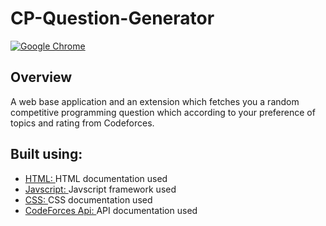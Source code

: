 # CP-Question-Generator
[![Google Chrome](https://img.shields.io/badge/Google%20Chrome-4285F4?style=for-the-badge&logo=GoogleChrome&logoColor=white)](https://pranavchiku.github.io/CP-Question-Generator/)
## Overview
A web base application and an extension which fetches you a random competitive programming question which according to your preference of topics and rating from Codeforces.
## Built using:
- [HTML: ](https://developer.mozilla.org/en-US/docs/Web/HTML) HTML documentation used
- [Javscript: ](https://developer.mozilla.org/en-US/docs/Web/JavaScript) Javscript framework used
- [CSS: ](https://developer.mozilla.org/en-US/docs/Web/CSS) CSS documentation used
- [CodeForces Api: ](https://codeforces.com/api/problemset.problems) API documentation used
